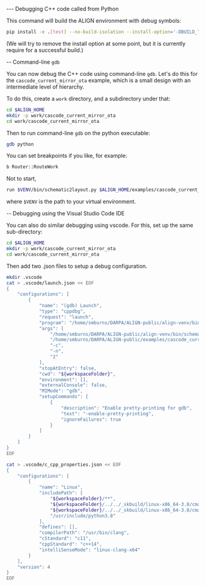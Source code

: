 --- Debugging C++ code called from Python

This command will build the ALIGN environment with debug symbols:
```bash
pip install -e .[test] --no-build-isolation --install-option='-DBUILD_TESTING=OFF' --verbose
```
(We will try to remove the install option at some point, but it is currently require for a successful build.)

-- Command-line `gdb`

You can now debug the C++ code using command-line `gdb`. Let's do this for the `cascode_current_mirror_ota` example, which is a small design with an intermediate level of hierarchy.

To do this, create a `work` directory, and a subdirectory under that:
```bash
cd $ALIGN_HOME
mkdir -p work/cascode_current_mirror_ota
cd work/cascode_current_mirror_ota
```
Then to run command-line `gdb` on the python executable:
```bash
gdb python
```
You can set breakpoints if you like, for example:
```bash
b Router::RouteWork
```
Not to start,
```bash
run $VENV/bin/schematic2layout.py $ALIGN_HOME/examples/cascode_current_mirror_ota -c
```
where `$VENV` is the path to your virtual environment.

-- Debugging using the Visual Studio Code IDE

You can also do similar debugging using vscode.
For this, set up the same sub-directory:
```bash
cd $ALIGN_HOME
mkdir -p work/cascode_current_mirror_ota
cd work/cascode_current_mirror_ota
```

Then add two .json files to setup a debug configuration.
```bash
mkdir .vscode
cat > .vscode/launch.json << EOF
{
    "configurations": [
        {
            "name": "(gdb) Launch",
            "type": "cppdbg",
            "request": "launch",
            "program": "/home/smburns/DARPA/ALIGN-public/align-venv/bin/python",
            "args": [
                "/home/smburns/DARPA/ALIGN-public/align-venv/bin/schematic2layout.py",
                "/home/smburns/DARPA/ALIGN-public/examples/cascode_current_mirror_ota",
                "-c",
                "-n",
                "2"
            ],
            "stopAtEntry": false,
            "cwd": "${workspaceFolder}",
            "environment": [],
            "externalConsole": false,
            "MIMode": "gdb",
            "setupCommands": [
                {
                    "description": "Enable pretty-printing for gdb",
                    "text": "-enable-pretty-printing",
                    "ignoreFailures": true
                }
            ]
        }
    ]
}
EOF

cat > .vscode/c_cpp_properties.json << EOF
{
    "configurations": [
        {
            "name": "Linux",
            "includePath": [
                "${workspaceFolder}/**",
                "${workspaceFolder}/../../_skbuild/linux-x86_64-3.8/cmake-build/_deps/json-src/include",
                "${workspaceFolder}/../../_skbuild/linux-x86_64-3.8/cmake-build/_deps/spdlog-src/include",
                "/usr/include/python3.8"
            ],
            "defines": [],
            "compilerPath": "/usr/bin/clang",
            "cStandard": "c11",
            "cppStandard": "c++14",
            "intelliSenseMode": "linux-clang-x64"
        }
    ],
    "version": 4
}
EOF
